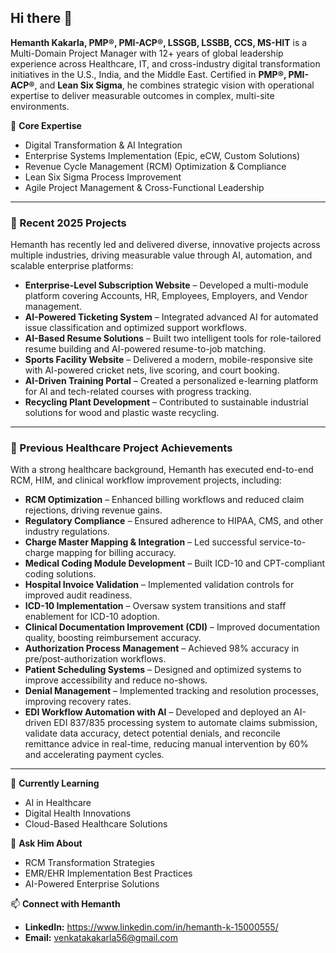 ## Hi there 👋  

**Hemanth Kakarla, PMP®, PMI-ACP®, LSSGB, LSSBB, CCS, MS-HIT** is a Multi-Domain Project Manager with 12+ years of global leadership experience across Healthcare, IT, and cross-industry digital transformation initiatives in the U.S., India, and the Middle East. Certified in **PMP®, PMI-ACP®**, and **Lean Six Sigma**, he combines strategic vision with operational expertise to deliver measurable outcomes in complex, multi-site environments.

💼 **Core Expertise**  
- Digital Transformation & AI Integration  
- Enterprise Systems Implementation (Epic, eCW, Custom Solutions)  
- Revenue Cycle Management (RCM) Optimization & Compliance  
- Lean Six Sigma Process Improvement  
- Agile Project Management & Cross-Functional Leadership  

---

### 🚀 Recent 2025 Projects
Hemanth has recently led and delivered diverse, innovative projects across multiple industries, driving measurable value through AI, automation, and scalable enterprise platforms:

- **Enterprise-Level Subscription Website** – Developed a multi-module platform covering Accounts, HR, Employees, Employers, and Vendor management.  
- **AI-Powered Ticketing System** – Integrated advanced AI for automated issue classification and optimized support workflows.  
- **AI-Based Resume Solutions** – Built two intelligent tools for role-tailored resume building and AI-powered resume-to-job matching.  
- **Sports Facility Website** – Delivered a modern, mobile-responsive site with AI-powered cricket nets, live scoring, and court booking.  
- **AI-Driven Training Portal** – Created a personalized e-learning platform for AI and tech-related courses with progress tracking.  
- **Recycling Plant Development** – Contributed to sustainable industrial solutions for wood and plastic waste recycling.  

---

### 🏥 Previous Healthcare Project Achievements
With a strong healthcare background, Hemanth has executed end-to-end RCM, HIM, and clinical workflow improvement projects, including:  

- **RCM Optimization** – Enhanced billing workflows and reduced claim rejections, driving revenue gains.  
- **Regulatory Compliance** – Ensured adherence to HIPAA, CMS, and other industry regulations.  
- **Charge Master Mapping & Integration** – Led successful service-to-charge mapping for billing accuracy.  
- **Medical Coding Module Development** – Built ICD-10 and CPT-compliant coding solutions.  
- **Hospital Invoice Validation** – Implemented validation controls for improved audit readiness.  
- **ICD-10 Implementation** – Oversaw system transitions and staff enablement for ICD-10 adoption.  
- **Clinical Documentation Improvement (CDI)** – Improved documentation quality, boosting reimbursement accuracy.  
- **Authorization Process Management** – Achieved 98% accuracy in pre/post-authorization workflows.  
- **Patient Scheduling Systems** – Designed and optimized systems to improve accessibility and reduce no-shows.  
- **Denial Management** – Implemented tracking and resolution processes, improving recovery rates.  
- **EDI Workflow Automation with AI** – Developed and deployed an AI-driven EDI 837/835 processing system to automate claims submission, validate data accuracy, detect potential denials, and reconcile remittance advice in real-time, reducing manual intervention by 60% and accelerating payment cycles.  

---

🌱 **Currently Learning**  
- AI in Healthcare  
- Digital Health Innovations  
- Cloud-Based Healthcare Solutions  

💬 **Ask Him About**  
- RCM Transformation Strategies  
- EMR/EHR Implementation Best Practices  
- AI-Powered Enterprise Solutions  

📫 **Connect with Hemanth**  
- **LinkedIn:** https://www.linkedin.com/in/hemanth-k-15000555/
- **Email:** venkatakakarla56@gmail.com  
